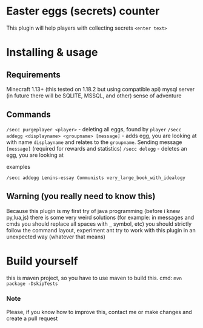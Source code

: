 
# Easter eggs (secrets) counter #

This plugin will help players with collecting secrets
`<enter text>`

# Installing & usage #

## Requirements ##

Minecraft 1.13+ (this tested on 1.18.2 but using compatible api)
mysql server (in future there will be SQLITE, MSSQL, and other)
sense of adventure

## Commands ##

`/secc purgeplayer <player>` - deleting all eggs, found by `player`
`/secc addegg <displayname> <groupname> [message]` - adds egg, you are looking at with name `displayname` and relates to the `groupname`. Sending message `[message]`
(required for rewards and statistics)
`/secc delegg` - deletes an egg, you are looking at

examples

`/secc addegg Lenins-essay Communists very_large_book_with_idealogy`

## Warning (you really need to know this) ##

Because this plugin is my first try of java programming (before i knew py,lua,js)
there is some very weird solutions (for example: in messages and cmds you should replace all spaces with `_` symbol,  etc)
you should strictly follow the command layout, experiment ant try to work with this plugin in an unexpected way (whatever that means)

# Build yourself #

this is maven project, so you have to use maven to build this.
cmd: `mvn package -DskipTests`

### Note ###

Please, if you know how to improve this, contact me or make changes and create a pull request
